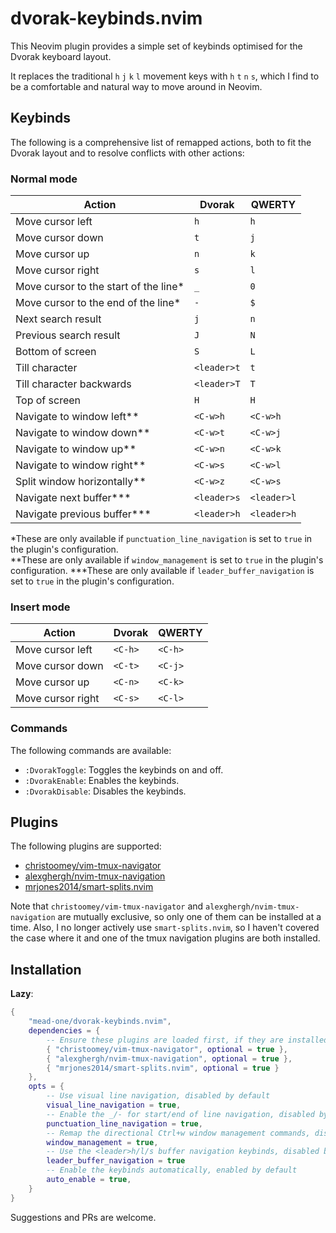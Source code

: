 # dvorak-keybinds.nvim

This Neovim plugin provides a simple set of keybinds optimised for the Dvorak keyboard layout.

It replaces the traditional `h` `j` `k` `l` movement keys with `h` `t` `n` `s`, which I find
to be a comfortable and natural way to move around in Neovim.

## Keybinds

The following is a comprehensive list of remapped actions, both to fit the Dvorak layout and
to resolve conflicts with other actions:

### Normal mode

| Action | Dvorak | QWERTY |
| ------ | ------ | ------ |
| Move cursor left | `h` | `h` |
| Move cursor down | `t` | `j` |
| Move cursor up | `n` | `k` |
| Move cursor right | `s` | `l` |
| Move cursor to the start of the line* | `_` | `0` |
| Move cursor to the end of the line* | `-` | `$` |
| Next search result | `j` | `n` |
| Previous search result | `J` | `N` |
| Bottom of screen | `S` | `L` |
| Till character | `<leader>t` | `t` |
| Till character backwards | `<leader>T` | `T` |
| Top of screen | `H` | `H` |
| Navigate to window left** | `<C-w>h` | `<C-w>h` |
| Navigate to window down** | `<C-w>t` | `<C-w>j` |
| Navigate to window up** | `<C-w>n` | `<C-w>k` |
| Navigate to window right** | `<C-w>s` | `<C-w>l` |
| Split window horizontally** | `<C-w>z` | `<C-w>s` |
| Navigate next buffer*** | `<leader>s` | `<leader>l` |
| Navigate previous buffer*** | `<leader>h` | `<leader>h` |

*These are only available if `punctuation_line_navigation` is set to `true` in the plugin's
configuration.  
**These are only available if `window_management` is set to `true` in the plugin's configuration.
***These are only available if `leader_buffer_navigation` is set to `true` in the plugin's
configuration.

### Insert mode

| Action | Dvorak | QWERTY |
| ------ | ------ | ------ |
| Move cursor left | `<C-h>` | `<C-h>` |
| Move cursor down | `<C-t>` | `<C-j>` |
| Move cursor up | `<C-n>` | `<C-k>` |
| Move cursor right | `<C-s>` | `<C-l>` |

### Commands

The following commands are available:

- `:DvorakToggle`: Toggles the keybinds on and off.
- `:DvorakEnable`: Enables the keybinds.
- `:DvorakDisable`: Disables the keybinds.

## Plugins

The following plugins are supported:

- [christoomey/vim-tmux-navigator](https://github.com/christoomey/vim-tmux-navigator)
- [alexghergh/nvim-tmux-navigation](https://github.com/alexghergh/nvim-tmux-navigation)
- [mrjones2014/smart-splits.nvim](https://github.com/mrjones2014/smart-splits.nvim)

Note that `christoomey/vim-tmux-navigator` and `alexghergh/nvim-tmux-navigation` are
mutually exclusive, so only one of them can be installed at a time. Also, I no longer
actively use `smart-splits.nvim`, so I haven't covered the case where it and one of the
tmux navigation plugins are both installed.

## Installation
**Lazy**:
```lua
{
    "mead-one/dvorak-keybinds.nvim",
    dependencies = {
        -- Ensure these plugins are loaded first, if they are installed
        { "christoomey/vim-tmux-navigator", optional = true },
        { "alexghergh/nvim-tmux-navigation", optional = true },
        { "mrjones2014/smart-splits.nvim", optional = true }
    },
    opts = {
        -- Use visual line navigation, disabled by default
        visual_line_navigation = true,
        -- Enable the _/- for start/end of line navigation, disabled by default
        punctuation_line_navigation = true,
        -- Remap the directional Ctrl+w window management commands, disabled by default
        window_management = true,
        -- Use the <leader>h/l/s buffer navigation keybinds, disabled by default
        leader_buffer_navigation = true
        -- Enable the keybinds automatically, enabled by default
        auto_enable = true,
    }
}
```

Suggestions and PRs are welcome.

